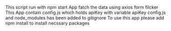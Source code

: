 This script run with npm start
App fatch the data using axios form filcker
This App contain config.js which holds apiKey with variable apiKey
config.js and node_modules has been added to gitignore
To use this app please add npm install to install necssary packages

